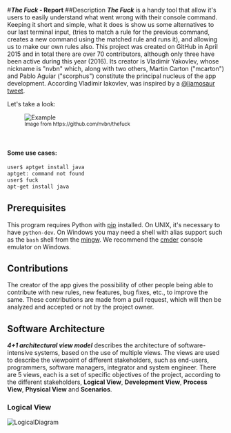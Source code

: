 #**_The Fuck_ - Report**
##Description
_**The Fuck**_ is a handy tool that allow it's users to easily understand what went wrong with their console command. Keeping it short and simple, what it does is show us some alternatives to our last terminal input, (tries to match a rule for the previous command, creates a new command using the matched rule and runs it), and allowing us to make our own rules also.
This project was created on GitHub in April 2015 and in total there are over 70 contributors, although only three have been active during this year (2016). Its creator is Vladimir Yakovlev, whose nickname is "nvbn" which, along with two others, Martin Carton ("mcarton") and Pablo Aguiar ("scorphus") constitute the principal nucleus of the app development. According Vladimir Iakovlev, was inspired by a [@liamosaur](https://twitter.com/liamosaur/) [tweet](https://twitter.com/liamosaur/status/506975850596536320).


Let's take a look:

<figure>
    <img src='https://raw.githubusercontent.com/nvbn/thefuck/master/example.gif' alt='Example' /><br>
  <sup>Image from https://github.com/nvbn/thefuck<sup>
</figure>
<br>

#### Some use cases:
```bash
user$ aptget install java
aptget: command not found
user$ fuck
apt-get install java
```

## Prerequisites
This program requires Python with [pip](https://pypi.python.org/pypi/pip) installed. On UNIX, it's necessary to have `python-dev`. On Windows you may need a shell with alias support such as the `bash` shell from the [mingw](www.mingw.org).
We recommend the [cmder](www.cmder.net) console emulator on Windows.


## Contributions
The creator of the app gives the possibility of other people being able to contribute with new rules, new features, bug fixes, etc., to improve the same. These contributions are made from a pull request, which will then be analyzed and accepted or not by the project owner.


## Software Architecture
_**4+1 architectural view model**_ describes the architecture of software-intensive systems, based on the use of multiple views. The views are used to describe the viewpoint of different stakeholders, such as end-users, programmers, software managers, integrator and system engineer.
There are 5 views, each is a set of specific objectives of the project, according to the different stakeholders, **Logical View**, **Development View**, **Process View**, **Physical View** and **Scenarios**.


### Logical View

![LogicalDiagram](/ArchSW-docs/Diagrams/LogicalView.png)

